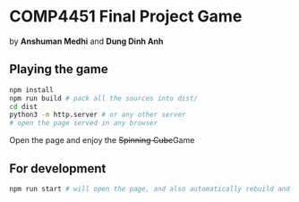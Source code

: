# COMP4451 Final Project Game

by **Anshuman Medhi** and **Dung Dinh Anh**

## Playing the game

```sh
npm install
npm run build # pack all the sources into dist/
cd dist
python3 -m http.server # or any other server
# open the page served in any browser
```
Open the page and enjoy the ~~Spinning Cube~~Game

## For development

```sh
npm run start # will open the page, and also automatically rebuild and reload the webpage
```
